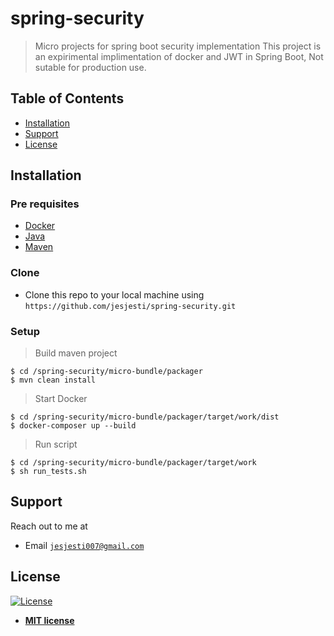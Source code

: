 # spring-security

> Micro projects for spring boot security implementation
> This project is an expirimental implimentation of docker and JWT in Spring Boot, Not sutable for production use.

## Table of Contents
- [Installation](#installation)
- [Support](#support)
- [License](#license)

## Installation

### Pre requisites

- [Docker](https://www.docker.com/)
- [Java](https://java.com/en/download/)
- [Maven](https://maven.apache.org/download.cgi)

### Clone

- Clone this repo to your local machine using `https://github.com/jesjesti/spring-security.git`

### Setup

> Build maven project

```shell
$ cd /spring-security/micro-bundle/packager
$ mvn clean install
```

> Start Docker

```shell
$ cd /spring-security/micro-bundle/packager/target/work/dist
$ docker-composer up --build
```

> Run script

```shell
$ cd /spring-security/micro-bundle/packager/target/work
$ sh run_tests.sh
```

## Support

Reach out to me at 

- Email <a id="mailto" href="mailto:jesjesti007@gmail.com" target="_newtab" >`jesjesti007@gmail.com`</a>

## License

[![License](http://img.shields.io/:license-mit-blue.svg?style=flat-square)](http://badges.mit-license.org)

- **[MIT license](http://opensource.org/licenses/mit-license.php)**
